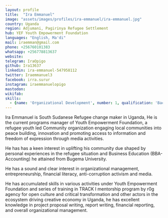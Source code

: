 ```yaml
---
layout: profile
title:  "Ira Emmanuel"
image: "assets/images/profiles/ira-emmanuel/ira-emmanuel.jpg"
country: Uganda
region: Adjumani, Pagirinya Refugee Settlement
hub: YEF Youth Empowerment Foundation
languages: "English, Ma'di"
mail: iraemman@gmail.com
phone: +256760101383
whatsapp: +256778813637
website: 
telegram: IraOpigo
github: Ira13637
linkedin: ira-emmanuel-547958112
twitter: Iraemmanuel3
facebook: irra.surur
instagram: iraemmanuelopigo
mastodon: 
wikifab:
skills:
  - {name: 'Organizational Development', number: 1, qualification: 'Bachelors Degree in Business Administration - Accounting'}
---
```

Ira Emmanuel is South Sudanese Refugee change maker in Uganda, He is the current programs manager of Youth Empowerment Foundation, a refugee youth led Community organization engaging local communities into peace building, innovation and promoting access to information and freedom of expression through media activities.

He has has a keen interest in uplifting his community due shaped by personal experiences in the refugee situation and Business Education (BBA-Accounting) he attained from Bugema University.

He has a sound and clear interest in organizational management, entrepreneurship, financial literacy, anti-corruption activism and media.

He has accumulated skills in various activities under Youth Empowerment Foundation and series of training in TRACK I mentorship program by r0g agency for open culture and critical transformation and other actors in the ecosystem driving creative economy in Uganda, he has excellent knowledge in project proposal writing, report writing, financial reporting, and overall organizational management.